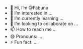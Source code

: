 - 👋 Hi, I’m @Fabunu
- 👀 I’m interested in ...
- 🌱 I’m currently learning ...
- 💞️ I’m looking to collaborate on ...
- 📫 How to reach me ...
- 😄 Pronouns: ...
- ⚡ Fun fact: ...

<!---
Fabunu/Fabunu is a ✨ special ✨ repository because its `README.md` (this file) appears on your GitHub profile.
You can click the Preview link to take a look at your changes.
--->
